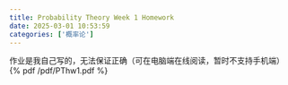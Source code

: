```yaml
---
title: Probability Theory Week 1 Homework
date: 2025-03-01 10:53:59
categories: ['概率论']
---
```

作业是我自己写的，无法保证正确（可在电脑端在线阅读，暂时不支持手机端）
{% pdf /pdf/PThw1.pdf %}